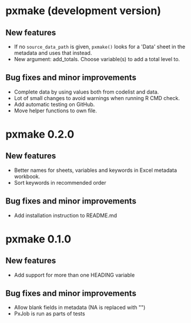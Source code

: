 # pxmake (development version)

## New features
- If no `source_data_path` is given, `pxmake()` looks for a 'Data' sheet in the
metadata and uses that instead.
- New argument: add_totals. Choose variable(s) to add a total level to. 

## Bug fixes and minor improvements
- Complete data by using values both from codelist and data.
- Lot of small changes to avoid warnings when running R CMD check.
- Add automatic testing on GitHub.
- Move helper functions to own file.

# pxmake 0.2.0

## New features
- Better names for sheets, variables and keywords in Excel metadata workbook.
- Sort keywords in recommended order

## Bug fixes and minor improvements
- Add installation instruction to README.md

# pxmake 0.1.0

## New features
- Add support for more than one HEADING variable

## Bug fixes and minor improvements
- Allow blank fields in metadata (NA is replaced with "")
- PxJob is run as parts of tests 
